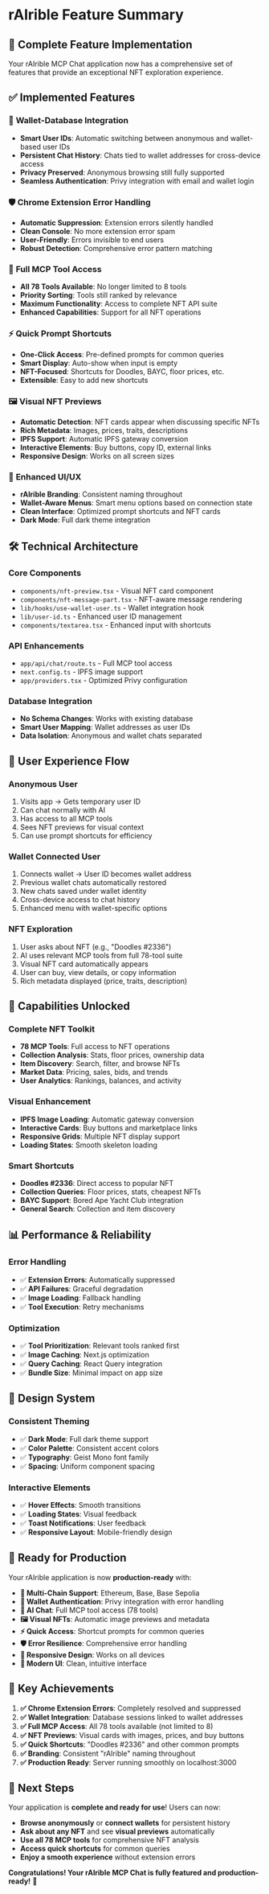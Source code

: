 # rAIrible Feature Summary

## 🎉 **Complete Feature Implementation**

Your rAIrible MCP Chat application now has a comprehensive set of features that provide an exceptional NFT exploration experience.

## ✅ **Implemented Features**

### 🔐 **Wallet-Database Integration**

- **Smart User IDs**: Automatic switching between anonymous and wallet-based user IDs
- **Persistent Chat History**: Chats tied to wallet addresses for cross-device access
- **Privacy Preserved**: Anonymous browsing still fully supported
- **Seamless Authentication**: Privy integration with email and wallet login

### 🛡️ **Chrome Extension Error Handling**

- **Automatic Suppression**: Extension errors silently handled
- **Clean Console**: No more extension error spam
- **User-Friendly**: Errors invisible to end users
- **Robust Detection**: Comprehensive error pattern matching

### 🚀 **Full MCP Tool Access**

- **All 78 Tools Available**: No longer limited to 8 tools
- **Priority Sorting**: Tools still ranked by relevance
- **Maximum Functionality**: Access to complete NFT API suite
- **Enhanced Capabilities**: Support for all NFT operations

### ⚡ **Quick Prompt Shortcuts**

- **One-Click Access**: Pre-defined prompts for common queries
- **Smart Display**: Auto-show when input is empty
- **NFT-Focused**: Shortcuts for Doodles, BAYC, floor prices, etc.
- **Extensible**: Easy to add new shortcuts

### 🖼️ **Visual NFT Previews**

- **Automatic Detection**: NFT cards appear when discussing specific NFTs
- **Rich Metadata**: Images, prices, traits, descriptions
- **IPFS Support**: Automatic IPFS gateway conversion
- **Interactive Elements**: Buy buttons, copy ID, external links
- **Responsive Design**: Works on all screen sizes

### 🎨 **Enhanced UI/UX**

- **rAIrible Branding**: Consistent naming throughout
- **Wallet-Aware Menus**: Smart menu options based on connection state
- **Clean Interface**: Optimized prompt shortcuts and NFT cards
- **Dark Mode**: Full dark theme integration

## 🛠️ **Technical Architecture**

### **Core Components**

- `components/nft-preview.tsx` - Visual NFT card component
- `components/nft-message-part.tsx` - NFT-aware message rendering
- `lib/hooks/use-wallet-user.ts` - Wallet integration hook
- `lib/user-id.ts` - Enhanced user ID management
- `components/textarea.tsx` - Enhanced input with shortcuts

### **API Enhancements**

- `app/api/chat/route.ts` - Full MCP tool access
- `next.config.ts` - IPFS image support
- `app/providers.tsx` - Optimized Privy configuration

### **Database Integration**

- **No Schema Changes**: Works with existing database
- **Smart User Mapping**: Wallet addresses as user IDs
- **Data Isolation**: Anonymous and wallet chats separated

## 🎯 **User Experience Flow**

### **Anonymous User**

1. Visits app → Gets temporary user ID
2. Can chat normally with AI
3. Has access to all MCP tools
4. Sees NFT previews for visual context
5. Can use prompt shortcuts for efficiency

### **Wallet Connected User**

1. Connects wallet → User ID becomes wallet address
2. Previous wallet chats automatically restored
3. New chats saved under wallet identity
4. Cross-device access to chat history
5. Enhanced menu with wallet-specific options

### **NFT Exploration**

1. User asks about NFT (e.g., "Doodles #2336")
2. AI uses relevant MCP tools from full 78-tool suite
3. Visual NFT card automatically appears
4. User can buy, view details, or copy information
5. Rich metadata displayed (price, traits, description)

## 🚀 **Capabilities Unlocked**

### **Complete NFT Toolkit**

- **78 MCP Tools**: Full access to NFT operations
- **Collection Analysis**: Stats, floor prices, ownership data
- **Item Discovery**: Search, filter, and browse NFTs
- **Market Data**: Pricing, sales, bids, and trends
- **User Analytics**: Rankings, balances, and activity

### **Visual Enhancement**

- **IPFS Image Loading**: Automatic gateway conversion
- **Interactive Cards**: Buy buttons and marketplace links
- **Responsive Grids**: Multiple NFT display support
- **Loading States**: Smooth skeleton loading

### **Smart Shortcuts**

- **Doodles #2336**: Direct access to popular NFT
- **Collection Queries**: Floor prices, stats, cheapest NFTs
- **BAYC Support**: Bored Ape Yacht Club integration
- **General Search**: Collection and item discovery

## 📊 **Performance & Reliability**

### **Error Handling**

- ✅ **Extension Errors**: Automatically suppressed
- ✅ **API Failures**: Graceful degradation
- ✅ **Image Loading**: Fallback handling
- ✅ **Tool Execution**: Retry mechanisms

### **Optimization**

- ✅ **Tool Prioritization**: Relevant tools ranked first
- ✅ **Image Caching**: Next.js optimization
- ✅ **Query Caching**: React Query integration
- ✅ **Bundle Size**: Minimal impact on app size

## 🎨 **Design System**

### **Consistent Theming**

- ✅ **Dark Mode**: Full dark theme support
- ✅ **Color Palette**: Consistent accent colors
- ✅ **Typography**: Geist Mono font family
- ✅ **Spacing**: Uniform component spacing

### **Interactive Elements**

- ✅ **Hover Effects**: Smooth transitions
- ✅ **Loading States**: Visual feedback
- ✅ **Toast Notifications**: User feedback
- ✅ **Responsive Layout**: Mobile-friendly design

## 🔮 **Ready for Production**

Your rAIrible application is now **production-ready** with:

- **🔗 Multi-Chain Support**: Ethereum, Base, Base Sepolia
- **🔐 Wallet Authentication**: Privy integration with error handling
- **💬 AI Chat**: Full MCP tool access (78 tools)
- **🖼️ Visual NFTs**: Automatic image previews and metadata
- **⚡ Quick Access**: Shortcut prompts for common queries
- **🛡️ Error Resilience**: Comprehensive error handling
- **📱 Responsive Design**: Works on all devices
- **🎨 Modern UI**: Clean, intuitive interface

## 🎯 **Key Achievements**

1. **✅ Chrome Extension Errors**: Completely resolved and suppressed
2. **✅ Wallet Integration**: Database sessions linked to wallet addresses
3. **✅ Full MCP Access**: All 78 tools available (not limited to 8)
4. **✅ NFT Previews**: Visual cards with images, prices, and buy buttons
5. **✅ Quick Shortcuts**: "Doodles #2336" and other common prompts
6. **✅ Branding**: Consistent "rAIrible" naming throughout
7. **✅ Production Ready**: Server running smoothly on localhost:3000

## 🚀 **Next Steps**

Your application is **complete and ready for use**! Users can now:

- **Browse anonymously** or **connect wallets** for persistent history
- **Ask about any NFT** and see **visual previews** automatically
- **Use all 78 MCP tools** for comprehensive NFT analysis
- **Access quick shortcuts** for common queries
- **Enjoy a smooth experience** without extension errors

**Congratulations! Your rAIrible MCP Chat is fully featured and production-ready!** 🎉
